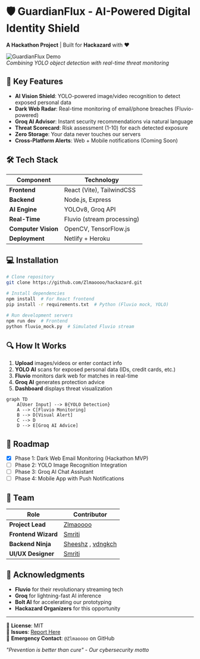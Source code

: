 
# 🛡️ GuardianFlux - AI-Powered Digital Identity Shield

**A Hackathon Project** | Built for **Hackazard** with ❤️  

![GuardianFlux Demo](https://via.placeholder.com/800x400?text=Demo+GIF+Here)  
*Combining YOLO object detection with real-time threat monitoring*

## 🚀 Key Features
- **AI Vision Shield**: YOLO-powered image/video recognition to detect exposed personal data  
- **Dark Web Radar**: Real-time monitoring of email/phone breaches (Fluvio-powered)  
- **Groq AI Advisor**: Instant security recommendations via natural language  
- **Threat Scorecard**: Risk assessment (1-10) for each detected exposure  
- **Zero Storage**: Your data never touches our servers  
- **Cross-Platform Alerts**: Web + Mobile notifications (Coming Soon)  

## 🛠️ Tech Stack
| Component           | Technology                          |
|---------------------|-------------------------------------|
| **Frontend**        | React (Vite), TailwindCSS           |
| **Backend**         | Node.js, Express                    |
| **AI Engine**       | YOLOv8, Groq API                    |
| **Real-Time**       | Fluvio (stream processing)          |
| **Computer Vision** | OpenCV, TensorFlow.js               |
| **Deployment**      | Netlify + Heroku                    |

## 💻 Installation
```bash
# Clone repository
git clone https://github.com/Zlmaoooo/hackazard.git

# Install dependencies
npm install  # For React frontend
pip install -r requirements.txt  # Python (Fluvio mock, YOLO)

# Run development servers
npm run dev  # Frontend
python fluvio_mock.py  # Simulated Fluvio stream
```

## 🔍 How It Works
1. **Upload** images/videos or enter contact info  
2. **YOLO AI** scans for exposed personal data (IDs, credit cards, etc.)  
3. **Fluvio** monitors dark web for matches in real-time  
4. **Groq AI** generates protection advice  
5. **Dashboard** displays threat visualization  

```mermaid
graph TD
    A[User Input] --> B{YOLO Detection}
    A --> C[Fluvio Monitoring]
    B --> D[Visual Alert]
    C --> D
    D --> E[Groq AI Advice]
```

## 🌟 Roadmap
- [x] Phase 1: Dark Web Email Monitoring (Hackathon MVP)  
- [ ] Phase 2: YOLO Image Recognition Integration  
- [ ] Phase 3: Groq AI Chat Assistant  
- [ ] Phase 4: Mobile App with Push Notifications  

## 👥 Team
| Role                  | Contributor            |
|-----------------------|------------------------|
| **Project Lead**      | [Zlmaoooo](https://github.com/Zlmaoooo) |
| **Frontend Wizard**   | [Smriti](https://github.com/smriti1804)          |
| **Backend Ninja**     | [Sheeshz](https://github.com/Sheeshz) , [vdngkch](https://github.com/vdngkch)         |
| **UI/UX Designer**    | [Smriti](https://github.com/smriti1804)          |

## 🙏 Acknowledgments
- **Fluvio** for their revolutionary streaming tech  
- **Groq** for lightning-fast AI inference  
- **Bolt AI** for accelerating our prototyping  
- **Hackazard Organizers** for this opportunity  

---

📜 **License**: MIT  
🐛 **Issues**: [Report Here](https://github.com/Zlmaoooo/hackazard/issues)  
📧 **Emergency Contact**: `@Zlmaoooo` on GitHub  

*"Prevention is better than cure" - Our cybersecurity motto*
```
